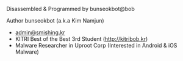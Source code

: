 Disassembled & Programmed by bunseokbot@bob

Author
bunseokbot (a.k.a Kim Namjun)
- admin@smishing.kr
- KITRI Best of the Best 3rd Student (http://kitribob.kr)
- Malware Researcher in Uproot Corp (Interested in Android & iOS Malware)
